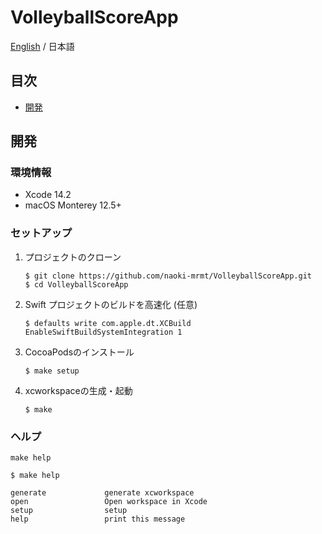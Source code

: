 # VolleyballScoreApp
[English](./README.md) / 日本語

## 目次
- [開発](#開発)

## 開発

### 環境情報
- Xcode 14.2
- macOS Monterey 12.5+

### セットアップ
1. プロジェクトのクローン
    ```shell
    $ git clone https://github.com/naoki-mrmt/VolleyballScoreApp.git
    $ cd VolleyballScoreApp
    ```
2. Swift プロジェクトのビルドを高速化 (任意)
    ```shell
    $ defaults write com.apple.dt.XCBuild EnableSwiftBuildSystemIntegration 1
    ```
3. CocoaPodsのインストール
    ```shell
    $ make setup
    ```
4. xcworkspaceの生成・起動
    ```shell
    $ make
    ```

### ヘルプ
`make help`

```shell
$ make help

generate             generate xcworkspace
open                 Open workspace in Xcode
setup                setup
help                 print this message
```
